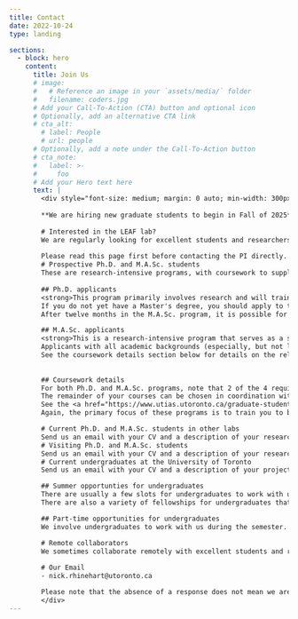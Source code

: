 ```yaml
---
title: Contact
date: 2022-10-24
type: landing

sections:
  - block: hero
    content:
      title: Join Us
      # image:
      #   # Reference an image in your `assets/media/` folder
      #   filename: coders.jpg
      # Add your Call-To-Action (CTA) button and optional icon
      # Optionally, add an alternative CTA link
      # cta_alt:
        # label: People
        # url: people
      # Optionally, add a note under the Call-To-Action button
      # cta_note:
      #   label: >-
      #     foo       
      # Add your Hero text here
      text: |
        <div style="font-size: medium; margin: 0 auto; min-width: 300px; max-width: 800px">
        
        **We are hiring new graduate students to begin in Fall of 2025**.
        
        # Interested in the LEAF lab?
        We are regularly looking for excellent students and researchers to work with at many levels of experience: Postdocs, Ph.D., research-oriented Master's students, and undergraduates. Our lab is a welcoming, intellectually vibrant environment working to solve some of the most interesting and critical research problems in the fields of robotics and machine learning.
        
        Please read this page first before contacting the PI directly.
        # Prospective Ph.D. and M.A.Sc. students
        These are research-intensive programs, with coursework to supplement students' research development. Apply through the UTIAS <a href="https://www.utias.utoronto.ca/admissions/">graduate admissions website</a>. Mention the PI's name in your application if you're interested in working together. <strong>Both programs are research-intensive. Applicants with all academic backgrounds (especially, but not limited to, CS and Machine Learning backgrounds) are encouraged to apply</strong>. 
                
        ## Ph.D. applicants
        <strong>This program primarily involves research and will train you to be a successful and independent scientist in our fields of research</strong>. Applicants with all academic backgrounds (especially, but not limited to, CS and Machine Learning backgrounds) are encouraged to apply. Applicants may enter the <a href="https://www.utias.utoronto.ca/doctor-of-philosophy-phd/">PhD program</a> via one of two routes: 1) following completion of an MASc degree in engineering, mathematics, physics, or chemistry; or 2) transfer from the University of Toronto MASc program.
        If you do not yet have a Master's degree, you should apply to the <a href="https://www.utias.utoronto.ca/master-of-applied-science/">M.A.Sc. program</a>, or, if you have an exceptional record, please discuss with me directly, as exceptions are possible (but rare).
        After twelve months in the M.A.Sc. program, it is possible for particularly strong students to transfer directly to the Ph.D. program. See the coursework details section below for details on the relatively small amount of coursework involved.

        ## M.A.Sc. applicants
        <strong>This is a research-intensive program that serves as a stepping-stone to prepare you for Ph.D.-level research</strong>.
        Applicants with all academic backgrounds (especially, but not limited to, CS and Machine Learning backgrounds) are encouraged to apply.
        See the coursework details section below for details on the relatively small amount of coursework involved.
        
 
        ## Coursework details
        For both Ph.D. and M.A.Sc. programs, note that 2 of the 4 required courses must be classified as Robotics (ROB) or Aerospace (AER), which involves a broad set of robotics, computer science, and machine learning topics.
        The remainder of your courses can be chosen in coordination with your advisor to help you hone your knowledge of topics relevant to your research.
        See the <a href="https://www.utias.utoronto.ca/graduate-students/course-descriptions/#SSECourses">Robotics course list here</a>. You can learn more about <a href="https://www.utias.utoronto.ca/graduate-students/program-specific-information-and-emphases/">program-specific information here</a>, including the precise program requirements.
        Again, the primary focus of these programs is to train you to be a successful and independent scientist in our fields of research.

        # Current Ph.D. and M.A.Sc. students in other labs
        Send us an email with your CV and a description of your research interests. Please mention how your interests overlap with our past work or future direction. We encourage people with all educational backgrounds to apply.
        # Visiting Ph.D. and M.A.Sc. students
        Send us an email with your CV and a description of your research interests. Please mention how your interests overlap with our past work or future direction. We encourage people with all educational backgrounds to apply. 
        # Current undergraduates at the University of Toronto
        Send us an email with your CV and a description of your project/research interests. Typically, we will expect you to have taken a Robotics, Machine Learning, or Computer Vision-related course. Regardless, we encourage people with all backgrounds to apply.

        ## Summer opportunties for undergraduates
        There are usually a few slots for undergraduates to work with us in the summer. If you think you might be a good fit, please let us know. Note that the best route to a summer internship is through getting involved with our lab well beforehand.
        There are also a variety of fellowships for undergraduates that we can point you to. Obtaining one of these fellowships increases your chances.

        ## Part-time opportunities for undergraduates
        We involve undergraduates to work with us during the semester. These positions are offered on a case-by-case basis depending on a variety of factors.

        # Remote collaborators
        We sometimes collaborate remotely with excellent students and researchers who have sufficient relevant experience. Send us an email with your CV and a description of your project/research interests. Please mention how your interests overlap with our past work or future direction. We encourage people with all educational backgrounds to apply.
        
        # Our Email
        - nick.rhinehart@utoronto.ca

        Please note that the absence of a response does not mean we are not interested (especially in the case of graduate student applicants). In the case of graduate student applicatns, please ensure to mention the LEAF lab and the PI's name in your application, and rest assured that we will consider it.
        </div>
---
```

